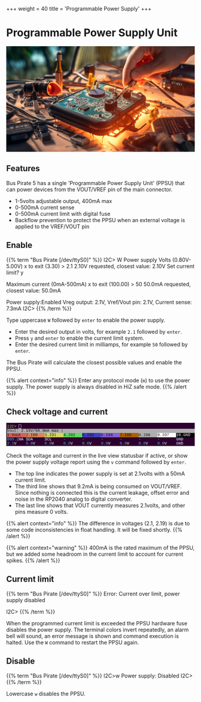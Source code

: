 +++
weight = 40
title = 'Programmable Power Supply'
+++



# Programmable Power Supply Unit

![](./img/ppsu-1024.jpg)

## Features
Bus Pirate 5 has a single 'Programmable Power Supply Unit' (PPSU) that can power devices from the VOUT/VREF pin of the main connector.

- 1-5volts adjustable output, 400mA max
- 0-500mA current sense 
- 0-500mA current limit with digital fuse
- Backflow prevention to protect the PPSU when an external voltage is applied to the VREF/VOUT pin

## Enable
{{% term "Bus Pirate [/dev/ttyS0]" %}}
<span className="bp-prompt">I2C></span> W
<span className="bp-info"><span className="bp-info">Power supply
Volts (0.80V-5.00V)</span></span>
<span className="bp-prompt">x to exit (3.30) ></span> 2.1
<span className="bp-float">2.10</span>V<span className="bp-info"> requested, closest value: <span className="bp-float">2.10</span></span>V
Set current limit?
y

<span className="bp-info">Maximum current (0mA-500mA)</span>
<span className="bp-prompt">x to exit (100.00) ></span> 50
<span className="bp-float">50.0</span>mA<span className="bp-info"> requested, closest value: <span className="bp-float">50.0</span></span>mA

<span className="bp-info">Power supply:</span>Enabled
<span className="bp-info">
Vreg output: <span className="bp-float">2.1</span></span>V<span className="bp-info">, Vref/Vout pin: <span className="bp-float">2.1</span></span>V<span className="bp-info">, Current sense: <span className="bp-float">7.3</span></span>mA<span className="bp-info">
</span>
<span className="bp-prompt">I2C></span> 
{{% /term %}}

Type uppercase ```W``` followed by ```enter``` to enable the power supply. 

- Enter the desired output in volts, for example ```2.1``` followed by ```enter```.
- Press ```y``` and ```enter``` to enable the current limit system.
- Enter the desired current limit in milliamps, for example ```50``` followed by ```enter```.

The Bus Pirate will calculate the closest possible values and enable the PPSU.

{{% alert context="info" %}}
Enter any protocol mode (```m```) to use the power supply. The power supply is always disabled in HiZ safe mode.
{{% /alert %}}

## Check voltage and current

![](./img/ppsu-vreport.png)

Check the voltage and current in the live view statusbar if active, or show the power supply voltage report using the ```v``` command followed by ```enter```.

- The top line indicates the power supply is set at 2.1volts with a 50mA current limit. 
- The third line shows that 9.2mA is being consumed on VOUT/VREF. Since nothing is connected this is the current leakage, offset error and noise in the RP2040 analog to digital converter.
- The last line shows that VOUT currently measures 2.1volts, and other pins measure 0 volts.

{{% alert context="info" %}}
The difference in voltages (2.1, 2.19) is due to some code inconsistencies in float handling. It will be fixed shortly. 
{{% /alert %}}

{{% alert context="warning" %}}
400mA is the rated maximum of the PPSU, but we added some headroom in the current limit to account for current spikes.
{{% /alert %}}

## Current limit

{{% term "Bus Pirate [/dev/ttyS0]" %}}
<span className="bp-error">Error:<span className="bp-info"> Current over limit, power supply disabled</span></span>

<span className="bp-prompt">I2C></span> 
{{% /term %}}

When the programmed current limit is exceeded the PPSU hardware fuse disables the power supply. The terminal colors invert repeatedly, an alarm bell will sound, an error message is shown and command execution is halted. Use the ```W``` command to restart the PPSU again.

## Disable

{{% term "Bus Pirate [/dev/ttyS0]" %}}
<span className="bp-prompt">I2C></span>w
<span className="bp-info"><span className="bp-info">Power supply: </span></span>Disabled
<span className="bp-prompt">I2C></span> 
{{% /term %}}

Lowercase ```w``` disables the PPSU.

<DiscourseComments/>